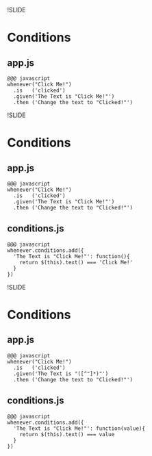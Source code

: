 !SLIDE
# Conditions #
## app.js ##
    @@@ javascript
    whenever("Click Me!")
      .is   ('clicked')
      .given('The Text is "Click Me!"')
      .then ('Change the text to "Clicked!"')

!SLIDE
# Conditions #
## app.js ##
    @@@ javascript
    whenever("Click Me!")
      .is   ('clicked')
      .given('The Text is "Click Me!"')
      .then ('Change the text to "Clicked!"')

## conditions.js ##
    @@@ javascript
    whenever.conditions.add({
      'The Text is "Click Me!"': function(){
        return $(this).text() === 'Click Me!'
      }
    })

!SLIDE
# Conditions #
## app.js ##
    @@@ javascript
    whenever("Click Me!")
      .is   ('clicked')
      .given('The Text is "([^"]*)"')
      .then ('Change the text to "Clicked!"')

## conditions.js ##
    @@@ javascript
    whenever.conditions.add({
      'The Text is "Click Me!"': function(value){
        return $(this).text() === value
      }
    })